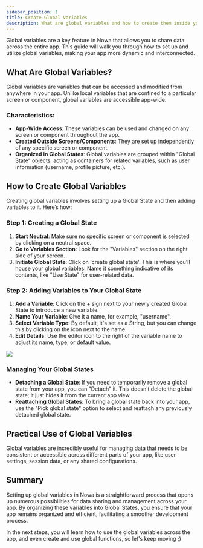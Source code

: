```yaml
---
sidebar_position: 1
title: Create Global Variables
description: What are global variables and how to create them inside your app 
---
```


Global variables are a key feature in Nowa that allows you to share data across the entire app. This guide will walk you through how to set up and utilize global variables, making your app more dynamic and interconnected.

## What Are Global Variables?

Global variables are variables that can be accessed and modified from anywhere in your app. Unlike local variables that are confined to a particular screen or component, global variables are accessible app-wide.

### Characteristics:

- **App-Wide Access**: These variables can be used and changed on any screen or component throughout the app.
- **Created Outside Screens/Components**: They are set up independently of any specific screen or component.
- **Organized in Global States**: Global variables are grouped within "Global State" objects, acting as containers for related variables, such as user information (username, profile picture, etc.).

## How to Create Global Variables

Creating global variables involves setting up a Global State and then adding variables to it. Here’s how:

### Step 1: Creating a Global State

1. **Start Neutral**: Make sure no specific screen or component is selected by clicking on a neutral space.
2. **Go to Variables Section**: Look for the "Variables" section on the right side of your screen.
3. **Initiate Global State**: Click on 'create global state'. This is where you'll house your global variables. Name it something indicative of its contents, like "UserState" for user-related data.

### Step 2: Adding Variables to Your Global State

1. **Add a Variable**: Click on the + sign next to your newly created Global State to introduce a new variable.
2. **Name Your Variable**: Give it a name, for example, "username".
3. **Select Variable Type**: By default, it's set as a String, but you can change this by clicking on the icon next to the name.
4. **Edit Details**: Use the editor icon to the right of the variable name to adjust its name, type, or default value.

![](./img/global_create_state.gif)


### Managing Your Global States

- **Detaching a Global State**: If you need to temporarily remove a global state from your app, you can "Detach" it. This doesn’t delete the global state; it just hides it from the current app view.
- **Reattaching Global States**: To bring a global state back into your app, use the "Pick global state" option to select and reattach any previously detached global state.

## Practical Use of Global Variables

Global variables are incredibly useful for managing data that needs to be consistent or accessible across different parts of your app, like user settings, session data, or any shared configurations.

## Summary

Setting up global variables in Nowa is a straightforward process that opens up numerous possibilities for data sharing and management across your app. By organizing these variables into Global States, you ensure that your app remains organized and efficient, facilitating a smoother development process.

In the next steps, you will learn how to use the global variables across the app, and even create and use global functions, so let's keep moving ;)